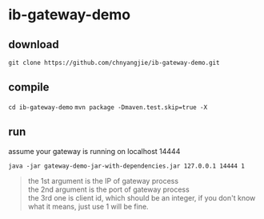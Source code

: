 # ib-gateway-demo

## download
`git clone https://github.com/chnyangjie/ib-gateway-demo.git`
## compile
`cd ib-gateway-demo`
`mvn package -Dmaven.test.skip=true -X`

## run
assume your gateway is running on localhost 14444

`java -jar gateway-demo-jar-with-dependencies.jar 127.0.0.1 14444 1`
> the 1st argument is the IP of gateway process  
> the 2nd argument is the port of gateway process    
> the 3rd one is client id, which should be an integer, if you don't know what it means, just use 1 will be fine.
